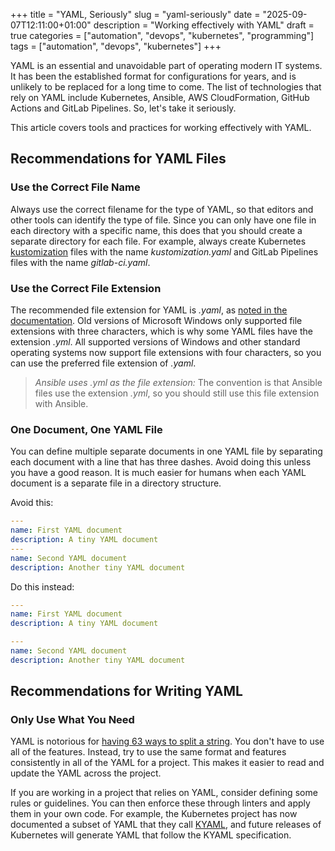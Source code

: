 +++
title = "YAML, Seriously"
slug = "yaml-seriously"
date = "2025-09-07T12:11:00+01:00"
description = "Working effectively with YAML"
draft = true
categories = ["automation", "devops", "kubernetes", "programming"]
tags = ["automation", "devops", "kubernetes"]
+++

YAML is an essential and unavoidable part of operating modern IT systems. It has been the established format for configurations for years, and is unlikely to be replaced for a long time to come. The list of technologies that rely on YAML include Kubernetes, Ansible, AWS CloudFormation, GitHub Actions and GitLab Pipelines. So, let's take it seriously.

This article covers tools and practices for working effectively with YAML.

## Recommendations for YAML Files

### Use the Correct File Name

Always use the correct filename for the type of YAML, so that editors and other tools can identify the type of file. Since you can only have one file in each directory with a specific name, this does that you should create a separate directory for each file. For example, always create Kubernetes [kustomization](https://kubectl.docs.kubernetes.io/guides/introduction/kustomize/) files with the name _kustomization.yaml_ and GitLab Pipelines files with the name _gitlab-ci.yaml_.

### Use the Correct File Extension

The recommended file extension for YAML is _.yaml_, as [noted in the documentation](https://yaml.org/faq.html). Old versions of Microsoft Windows only supported file extensions with three characters, which is why some YAML files have the extension _.yml_. All supported versions of Windows and other standard operating systems now support file extensions with four characters, so you can use the preferred file extension of _.yaml_.

> _Ansible uses .yml as the file extension:_ The convention is that Ansible files use the extension _.yml_, so you should still use this file extension with Ansible.

### One Document, One YAML File

You can define multiple separate documents in one YAML file by separating each document with a line that has three dashes. Avoid doing this unless you have a good reason. It is much easier for humans when each YAML document is a separate file in a directory structure.

Avoid this:

```yaml
---
name: First YAML document
description: A tiny YAML document
---
name: Second YAML document
description: Another tiny YAML document
```

Do this instead:

```yaml
---
name: First YAML document
description: A tiny YAML document
```

```yaml
---
name: Second YAML document
description: Another tiny YAML document
```

## Recommendations for Writing YAML

### Only Use What You Need

YAML is notorious for [having 63 ways to split a string](https://askthedev.com/question/63-methods-for-dividing-a-string-in-yaml-format/). You don't have to use all of the features. Instead, try to use the same format and features consistently in all of the YAML for a project. This makes it easier to read and update the YAML across the project.

If you are working in a project that relies on YAML, consider defining some rules or guidelines. You can then enforce these through linters and apply them in your own code. For example, the Kubernetes project has now documented a subset of YAML that they call [KYAML](https://blog.yangjerry.tw/kyaml-introduction-en/), and future releases of Kubernetes will generate YAML that follow the KYAML specification.
